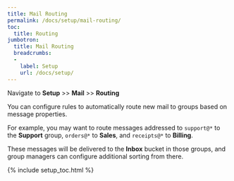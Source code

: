 ```yaml
---
title: Mail Routing
permalink: /docs/setup/mail-routing/
toc:
  title: Routing
jumbotron:
  title: Mail Routing
  breadcrumbs:
  - 
    label: Setup
    url: /docs/setup/
---
```


Navigate to **Setup** >> **Mail** >> **Routing**

You can configure rules to automatically route new mail to groups based on message properties.

For example, you may want to route messages addressed to `support@*` to the **Support** group, `orders@*` to **Sales**, and `receipts@*` to **Billing**.

These messages will be delivered to the **Inbox** bucket in those groups, and group managers can configure additional sorting from there.

{% include setup_toc.html %}